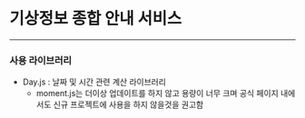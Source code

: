 # 기상정보 종합 안내 서비스

---

### 사용 라이브러리

- Day.js : 날짜 및 시간 관련 계산 라이브러리
  - moment.js는 더이상 업데이트를 하지 않고 용량이 너무 크며 공식 페이지 내에서도 신규 프로젝트에 사용을 하지 않을것을 권고함
